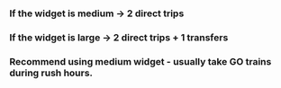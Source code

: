 ### If the widget is medium -> 2 direct trips
### If the widget is large -> 2 direct trips + 1 transfers
### Recommend using medium widget - usually take GO trains during rush hours.